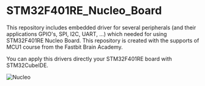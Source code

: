 # STM32F401RE_Nucleo_Board
This repository includes embedded driver for several peripherals (and their applications GPIO's, SPI, I2C, UART, ...) which needed for using STM32F401RE Nucleo Board. This repository is created with the supports of MCU1 course from the Fastbit Brain Academy.

You can apply this drivers directly your STM32F401RE board with STM32CubeIDE.


![Nucleo](https://github.com/Alprne/STM32F401RE_Nucleo_Board/assets/88654064/a7c91f19-a526-4b3b-87a6-a734988aef8f)
